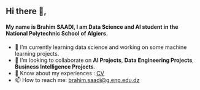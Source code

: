 <h2>Hi there 👋,</h2>
<h4>My name is <b>Brahim SAADI</b>, I am Data Science and AI student in the National Polytechnic School of Algiers.</h4>


- 🌱 I’m currently learning data science and working on some machine learning projects.
- 💞️ I’m looking to collaborate on <b>AI Projects</b>, <b>Data Engineering Projects</b>, <b>Business Intelligence Projects</b>.
- 📄 Know about my experiences : <a target="_blank" href="https://drive.google.com/file/d/1GMV7rHtHuSeM6fAp-ZpNxxyubYuFCfxp/view?usp=sharing">CV</a>
- 📫 How to reach me: brahim.saadi@g.enp.edu.dz

<!---
brahimsaadii/brahimsaadii is a ✨ special ✨ repository because its `README.md` (this file) appears on your GitHub profile.
You can click the Preview link to take a look at your changes.
--->
